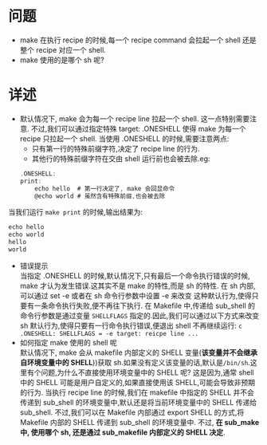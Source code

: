 # 问题
- make 在执行 recipe 的时候,每一个 recipe command 会拉起一个 shell 还是整个 recipe 对应一个 shell.
- make 使用的是哪个 sh 呢?
# 详述
  - 默认情况下, make 会为每一个 recipe line 拉起一个 shell. 这一点特别需要注意. 不过,我们可以通过指定特殊 target: .ONESHELL 使得 make 为每一个 recipe 只拉起一个 shell.
    当使用 .ONESHELL 的时候,需要注意两点:
    - 只有第一行的特殊前缀字符,决定了 recipe line 的行为.
    - 其他行的特殊前缀字符在交由 shell 运行前也会被去除.eg:
    ```c
    .ONESHELL:
    print:
        echo hello  # 第一行决定了, make 会回显命令
        @echo world # 虽然含有特殊前缀,也会被去除
    ```
   当我们运行 `make print` 的时候,输出结果为:
   ```c
   echo hello
   echo world
   hello
   world
   ```
   - 错误提示<br>
    当指定 .ONESHELL 的时候,默认情况下,只有最后一个命令执行错误的时候, make 才认为发生错误.这其实不是 make 的特性,而是 sh 的特性. 在 sh 内部,可以通过 set -e 或者在 sh 命令行参数中设置 -e 来改变
    这种默认行为,使得只要有一条命令执行失败,便不再往下执行. 在 Makefile 中,传递给 sub_shell 的命令行参数是通过变量 `SHELLFLAGS` 指定的.因此,我们可以通过以下方式来改变 sh 默认行为,使得只要有一行命令执行错误,便退出 shell 不再继续运行:
    ```c
    .ONESHELL:
    SHELLFLAGS = -e
    target:
        reicpe line
        ...
    ```
  - 如何指定 make 使用的 shell 呢<br>
    默认情况下, make 会从 makefile 内部定义的 SHELL 变量(**该变量并不会继承自环境变量中的 SHELL**))获取 sh.如果没有定义该变量的话,默认是`/bin/sh`.这里有个问题,为什么不直接使用环境变量中的 SHELL 呢?
    这是因为,通常 shell 中的 SHELL 可能是用户自定义的,如果直接使用该 SHELL,可能会导致非预期的行为.
    当执行 recipe line 的时候,我们在 makefile 中指定的 SHELL 并不会传递到 sub_shell 的环境变量中,默认还是将当前环境变量中的 SHELL 传递给 sub_shell. 不过,我们可以在 Makefile 内部通过 export SHELL 的方式,将 Makefile 内部的 SHELL 传递到 sub_shell 的环境变量中. 不过, **在 sub_make 中, 使用哪个 sh, 还是通过 sub_makefile 内部定义的 SHELL 决定**.
